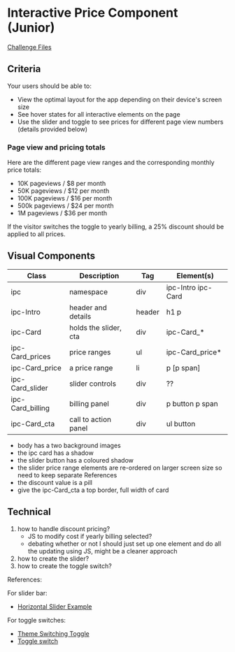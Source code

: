 # Interactive Price Component (Junior)

[Challenge Files](https://www.frontendmentor.io/challenges/interactive-pricing-component-t0m8PIyY8)

## Criteria

Your users should be able to:

- View the optimal layout for the app depending on their device's screen size
- See hover states for all interactive elements on the page
- Use the slider and toggle to see prices for different page view numbers
  (details provided below)

### Page view and pricing totals

Here are the different page view ranges and the corresponding monthly price
totals:

- 10K pageviews / $8 per month
- 50K pageviews / $12 per month
- 100K pageviews / $16 per month
- 500k pageviews / $24 per month
- 1M pageviews / $36 per month

If the visitor switches the toggle to yearly billing, a 25% discount should be
applied to all prices.

## Visual Components

| Class            | Description           | Tag    | Element(s)         |
| ---------------- | --------------------- | ------ | ------------------ |
| ipc              | namespace             | div    | ipc-Intro ipc-Card |
| ipc-Intro        | header and details    | header | h1 p               |
| ipc-Card         | holds the slider, cta | div    | ipc-Card\_\*       |
| ipc-Card_prices  | price ranges          | ul     | ipc-Card_price\*   |
| ipc-Card_price   | a price range         | li     | p [p span]         |
| ipc-Card_slider  | slider controls       | div    | ??                 |
| ipc-Card_billing | billing panel         | div    | p button p span    |
| ipc-Card_cta     | call to action panel  | div    | ul button          |

- body has a two background images
- the ipc card has a shadow
- the slider button has a coloured shadow
- the slider price range elements are re-ordered on larger screen size so need
  to keep separate References
- the discount value is a pill
- give the ipc-Card_cta a top border, full width of card

## Technical

1. how to handle discount pricing?
   - JS to modify cost if yearly billing selected?
   - debating whether or not I should just set up one element and do all the
     updating using JS, might be a cleaner approach
1. how to create the slider?
1. how to create the toggle switch?

References:

For slider bar:

- [Horizontal Slider Example](https://www.w3.org/TR/wai-aria-practices-1.1/examples/slider/slider-1.html)

For toggle switches:

- [Theme Switching Toggle](https://codepen.io/SaraSoueidan/pen/jpBbrq)
- [Toggle switch](https://piccalil.li/tutorial/solution-002-toggle-switch)
